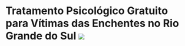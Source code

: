 # Tratamento Psicológico Gratuito para Vítimas das Enchentes no Rio Grande do Sul <img src="https://www.flaticon.com/br/icone-gratis/humano_14471179?related_id=14471179">



